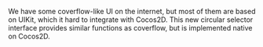 We have some coverflow-like UI on the internet, but most of them are based on UIKit, which it hard to integrate with Cocos2D. This new circular selector interface provides similar functions as coverflow, but is implemented native on Cocos2D.